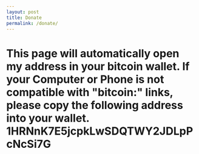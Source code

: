 ```yaml
---
layout: post
title: Donate
permalink: /donate/
---
```


# This page will automatically open my address in your bitcoin wallet.  If your Computer or Phone is not compatible with "bitcoin:" links, please copy the following address into your wallet.  **1HRNnK7E5jcpkLwSDQTWY2JDLpPcNcSi7G**












<script>
window.location = "bitcoin:1HRNnK7E5jcpkLwSDQTWY2JDLpPcNcSi7G";
</script>
